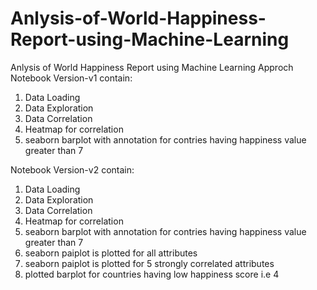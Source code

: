 # Anlysis-of-World-Happiness-Report-using-Machine-Learning
Anlysis of World Happiness Report using Machine Learning Approch
Notebook Version-v1 contain:
1. Data Loading
2. Data Exploration
3. Data Correlation
4. Heatmap for correlation
5. seaborn barplot with annotation for contries having happiness value greater than 7

Notebook Version-v2 contain:
1. Data Loading
2. Data Exploration
3. Data Correlation
4. Heatmap for correlation
5. seaborn barplot with annotation for contries having happiness value greater than 7
6. seaborn paiplot is plotted for all attributes
7. seaborn paiplot is plotted for 5 strongly correlated attributes
8. plotted barplot for countries having low happiness score i.e 4

